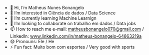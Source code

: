 - 👋 Hi, I’m Matheus Nunes Bonangelo
- 👀 I’m interested in Ciência de dados / Data Science
- 🌱 I’m currently learning Machine Learnign
- 💞️ I’m looking to collaborate on trabalho em dados / Data jobs
- 📫 How to reach me e-mail: matheusbonangelo070@gmail.com / LinkedIn: www.linkedin.com/in/matheus-bonangelo-64863219a
- 😄 Pronouns: Ele / He
- ⚡ Fun fact: Muito bom com esportes / Very good with sports

<!---
MathNBona/MathNBona is a ✨ special ✨ repository because its `README.md` (this file) appears on your GitHub profile.
You can click the Preview link to take a look at your changes.
--->
